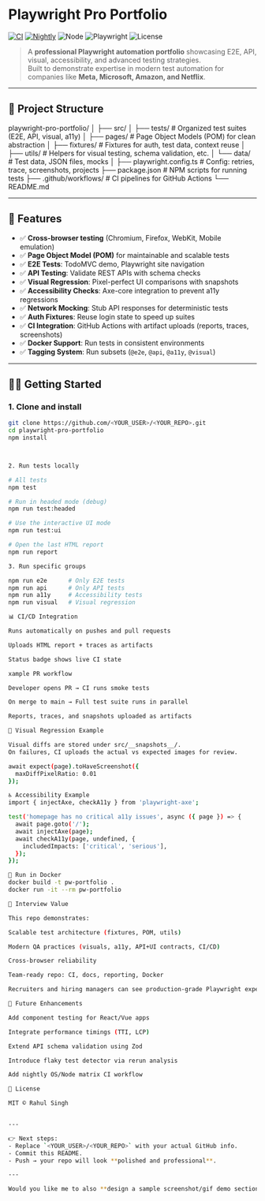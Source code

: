 # Playwright Pro Portfolio

[![CI](https://github.com/01rahulsingh86/playwright-pro-portfolio/actions/workflows/ci.yml/badge.svg)](https://github.com/01rahulsingh86/playwright-pro-portfolio/actions/workflows/ci.yml)
[![Nightly](https://github.com/01rahulsingh86/playwright-pro-portfolio/actions/workflows/nightly.yml/badge.svg)](https://github.com/01rahulsingh86/playwright-pro-portfolio/actions/workflows/nightly.yml)
![Node](https://img.shields.io/badge/node-20+-brightgreen)
![Playwright](https://img.shields.io/npm/v/%40playwright/test?label=playwright)
![License](https://img.shields.io/badge/license-MIT-informational)

> A **professional Playwright automation portfolio** showcasing E2E, API, visual, accessibility, and advanced testing strategies.  
> Built to demonstrate expertise in modern test automation for companies like **Meta, Microsoft, Amazon, and Netflix**.

---
## 📂 Project Structure
playwright-pro-portfolio/
│
├── src/
│ ├── tests/ # Organized test suites (E2E, API, visual, a11y)
│ ├── pages/ # Page Object Models (POM) for clean abstraction
│ ├── fixtures/ # Fixtures for auth, test data, context reuse
│ ├── utils/ # Helpers for visual testing, schema validation, etc.
│ └── data/ # Test data, JSON files, mocks
│
├── playwright.config.ts # Config: retries, trace, screenshots, projects
├── package.json # NPM scripts for running tests
├── .github/workflows/ # CI pipelines for GitHub Actions
└── README.md


---

## 🚀 Features

- ✅ **Cross-browser testing** (Chromium, Firefox, WebKit, Mobile emulation)  
- ✅ **Page Object Model (POM)** for maintainable and scalable tests  
- ✅ **E2E Tests**: TodoMVC demo, Playwright site navigation  
- ✅ **API Testing**: Validate REST APIs with schema checks  
- ✅ **Visual Regression**: Pixel-perfect UI comparisons with snapshots  
- ✅ **Accessibility Checks**: Axe-core integration to prevent a11y regressions  
- ✅ **Network Mocking**: Stub API responses for deterministic tests  
- ✅ **Auth Fixtures**: Reuse login state to speed up suites  
- ✅ **CI Integration**: GitHub Actions with artifact uploads (reports, traces, screenshots)  
- ✅ **Docker Support**: Run tests in consistent environments  
- ✅ **Tagging System**: Run subsets (`@e2e`, `@api`, `@a11y`, `@visual`)  

---

## 🧑‍💻 Getting Started

### 1. Clone and install
```bash
git clone https://github.com/<YOUR_USER>/<YOUR_REPO>.git
cd playwright-pro-portfolio
npm install



2. Run tests locally

# All tests
npm test

# Run in headed mode (debug)
npm run test:headed

# Use the interactive UI mode
npm run test:ui

# Open the last HTML report
npm run report

3. Run specific groups

npm run e2e      # Only E2E tests
npm run api      # Only API tests
npm run a11y     # Accessibility tests
npm run visual   # Visual regression

📊 CI/CD Integration

Runs automatically on pushes and pull requests

Uploads HTML report + traces as artifacts

Status badge shows live CI state

xample PR workflow

Developer opens PR → CI runs smoke tests

On merge to main → Full test suite runs in parallel

Reports, traces, and snapshots uploaded as artifacts

📸 Visual Regression Example

Visual diffs are stored under src/__snapshots__/.
On failures, CI uploads the actual vs expected images for review.

await expect(page).toHaveScreenshot({
  maxDiffPixelRatio: 0.01
});

♿ Accessibility Example
import { injectAxe, checkA11y } from 'playwright-axe';

test('homepage has no critical a11y issues', async ({ page }) => {
  await page.goto('/');
  await injectAxe(page);
  await checkA11y(page, undefined, {
    includedImpacts: ['critical', 'serious'],
  });
});

🐳 Run in Docker
docker build -t pw-portfolio .
docker run -it --rm pw-portfolio

🎯 Interview Value

This repo demonstrates:

Scalable test architecture (fixtures, POM, utils)

Modern QA practices (visuals, a11y, API+UI contracts, CI/CD)

Cross-browser reliability

Team-ready repo: CI, docs, reporting, Docker

Recruiters and hiring managers can see production-grade Playwright expertise in action.

🔮 Future Enhancements

Add component testing for React/Vue apps

Integrate performance timings (TTI, LCP)

Extend API schema validation using Zod

Introduce flaky test detector via rerun analysis

Add nightly OS/Node matrix CI workflow

📜 License

MIT © Rahul Singh


---

👉 Next steps:
- Replace `<YOUR_USER>/<YOUR_REPO>` with your actual GitHub info.  
- Commit this README.  
- Push → your repo will look **polished and professional**.

---

Would you like me to also **design a sample screenshot/gif demo section** (so your REA